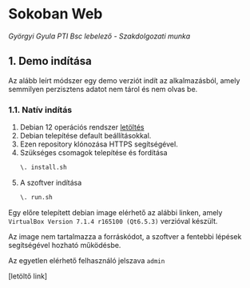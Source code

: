# Sokoban Web

*Györgyi Gyula PTI Bsc lebelező - Szakdolgozati munka*

## 1. Demo indítása

Az alább leírt módszer egy demo verziót indít az alkalmazásból, 
amely semmilyen perzisztens adatot nem tárol és nem olvas be.

### 1.1. Natív indítás

1. Debian 12 operációs rendszer [letöltés](https://cdimage.debian.org/debian-cd/current/amd64/iso-cd/debian-12.10.0-amd64-netinst.iso)
2. Debian telepítése default beállításokkal.
3. Ezen repository klónozása HTTPS segítségével.
4. Szükséges csomagok telepítése és fordítása
    ``` sh
    \. install.sh
    ```
5. A szoftver indítása
    ``` sh
    \. run.sh
    ```

Egy előre telepített debian image elérhető az alábbi linken, 
amely `VirtualBox Version 7.1.4 r165100 (Qt6.5.3)` verzióval készült.

Az image nem tartalmazza a forráskódot, 
a szoftver a fentebbi lépések segítségével hozható működésbe.

Az egyetlen elérhető felhasználó jelszava `admin`

[letöltő link]